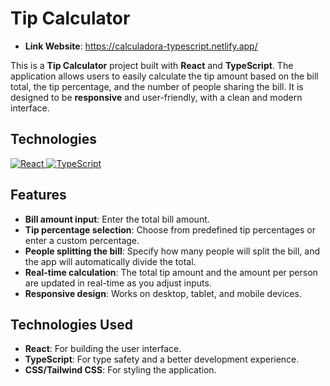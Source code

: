 # Tip Calculator

- **Link Website**: https://calculadora-typescript.netlify.app/

This is a **Tip Calculator** project built with **React** and **TypeScript**. The application allows users to easily calculate the tip amount based on the bill total, the tip percentage, and the number of people sharing the bill. It is designed to be **responsive** and user-friendly, with a clean and modern interface.

## Technologies
<a target="_blank" href="https://img.shields.io/badge/React-61DAFB?style=for-the-badge&logo=react&logoColor=white">
  <img src="https://img.shields.io/badge/React-61DAFB?style=for-the-badge&logo=react&logoColor=white" alt="React">
</a>

<a target="_blank" rel="noopener noreferrer nofollow" href="https://img.shields.io/badge/TypeScript-3178C6?style=for-the-badge&logo=typescript&logoColor=white">
    <img src="https://img.shields.io/badge/TypeScript-3178C6?style=for-the-badge&logo=typescript&logoColor=white" 
         alt="TypeScript" 
         style="max-width: 100%;">
</a>



## Features

- **Bill amount input**: Enter the total bill amount.
- **Tip percentage selection**: Choose from predefined tip percentages or enter a custom percentage.
- **People splitting the bill**: Specify how many people will split the bill, and the app will automatically divide the total.
- **Real-time calculation**: The total tip amount and the amount per person are updated in real-time as you adjust inputs.
- **Responsive design**: Works on desktop, tablet, and mobile devices.

## Technologies Used

- **React**: For building the user interface.
- **TypeScript**: For type safety and a better development experience.
- **CSS/Tailwind CSS**: For styling the application.
